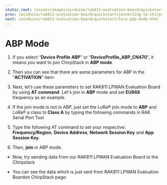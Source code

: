 ```yaml
---
static_root: /assets/images/wisduino/rak811-evaluation-board/quickstart/chirpstack-abp-mode/
prev: /wisduino/rak811-evaluation-board/quickstart/connecting-to-chirpstack/chirpstack-otaa-mode.html
next: /wisduino/rak811-evaluation-board/quickstart/lora-p2p-mode.html
---
```


# ABP Mode

1. If you select “**Device Profile ABP**” or “**DeviceProfile_ABP_CN470**”, it means you want to join ChirpStack in **ABP mode**.

<rk-img
  src="/assets/images/wisduino/rak811-evaluation-board/quickstart/chirpstack-abp-mode/2yg1k2jisypbejszfzg.png"
  width="100%"
  figure-number="1"
  caption="Switching to ABP Mode"
/>
 
2. Then you can see that there are some parameters for ABP in the “**ACTIVATION**” item:

<rk-img
  src="/assets/images/wisduino/rak811-evaluation-board/quickstart/chirpstack-abp-mode/buahb0dbl6vhdjcmub5g.png"
  width="100%"
  figure-number="2"
  caption="ABP Parameters"
/>

3. Next, let’s use these parameters to set RAK811 LPWAN Evaluation Board by using **AT command**. Let's join in **ABP** mode and set **EU868** frequency as an example.

4. If the join mode is not in ABP, just set the LoRa® join mode to **ABP** and LoRa® a class to **Class A** by typing the following commands in RAK Serial Port Tool

<rk-img
  src="/assets/images/wisduino/rak811-evaluation-board/quickstart/chirpstack-abp-mode/dkulqzpldm5nlpsjhbyz.jpg"
  width="100%"
  figure-number="3"
  caption="Setting of LoRaWAN® Mode and Class"
/>

5. Type the following AT command to set your respective: **Frequency/Region**, **Device Address**, **Network Session Key** and **App Session Key**.

<rk-img
  src="/assets/images/wisduino/rak811-evaluation-board/quickstart/chirpstack-abp-mode/lvccenrrczmt4nrtbjya.jpg"
  width="100%"
  figure-number="4"
  caption="Setting of Frequency and Device Address"
/>

<rk-img
  src="/assets/images/wisduino/rak811-evaluation-board/quickstart/chirpstack-abp-mode/v1mclxe7vemha0yewfyu.jpg"
  width="100%"
  figure-number="5"
  caption="Setting of Device EUI and Network Session Key"
/>

6. Then, **join** in ABP mode.

<rk-img
  src="/assets/images/wisduino/rak811-evaluation-board/quickstart/chirpstack-abp-mode/pqwlq93vihikp0rgilvi.jpg"
  width="60%"
  figure-number="6"
  caption="Joining of ABP"
/>

- Now, try sending data from our RAK811 LPWAN Evaluation Board to the Chirpstack

<rk-img
  src="/assets/images/wisduino/rak811-evaluation-board/quickstart/chirpstack-abp-mode/enenhki5eduvosgktdz8.png"
  width="60%"
  figure-number="7"
  caption="Sending Data to ChirpStack"
/>

- You can see the data which is just sent from RAK811 LPWAN Evaluation Boardon ChirpStack page:

<rk-img
  src="/assets/images/wisduino/rak811-evaluation-board/quickstart/chirpstack-abp-mode/tk1ypmzg0va9nwaprkqe.png"
  width="100%"
  figure-number="8"
  caption="Message Status in ChirpStack"
/>
